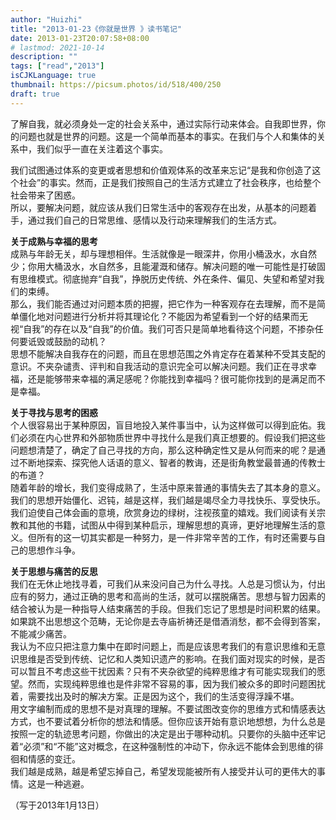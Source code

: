 ```yaml
---
author: "Huizhi"
title: "2013-01-23《你就是世界 》读书笔记"
date: 2013-01-23T20:07:58+08:00
# lastmod: 2021-10-14
description: ""
tags: ["read","2013"]
isCJKLanguage: true
thumbnail: https://picsum.photos/id/518/400/250
draft: true
---
```


了解自我，就必须身处一定的社会关系中，通过实际行动来体会。自我即世界，你的问题也就是世界的问题。这是一个简单而基本的事实。在我们与个人和集体的关系中，我们似乎一直在关注着这个事实。

我们试图通过体系的变更或者思想和价值观体系的改革来忘记“是我和你创造了这个社会”的事实。然而，正是我们按照自己的生活方式建立了社会秩序，也给整个社会带来了困惑。  
所以，要解决问题，就应该从我们日常生活中的客观存在出发，从基本的问题着手，通过我们自己的日常思维、感情以及行动来理解我们的生活方式。  

**关于成熟与幸福的思考**  
成熟与年龄无关，却与理想相伴。生活就像是一眼深井，你用小桶汲水，水自然少；你用大桶汲水，水自然多，且能灌溉和储存。解决问题的唯一可能性是打破固有思维模式。彻底抛弃“自我”，挣脱历史传统、外在条件、偏见、失望和希望对我们的束缚。   
那么，我们能否通过对问题本质的把握，把它作为一种客观存在去理解，而不是简单僵化地对问题进行分析并将其理论化？不能因为希望看到一个好的结果而无视“自我”的存在以及“自我”的价值。我们可否只是简单地看待这个问题，不掺杂任何要诋毁或鼓励的动机？  
思想不能解决自我存在的问题，而且在思想范围之外肯定存在着某种不受其支配的意识。不夹杂谴责、评判和自我活动的意识完全可以解决问题。我们正在寻求幸福，还是能够带来幸福的满足感呢？你能找到幸福吗？很可能你找到的是满足而不是幸福。    

**关于寻找与思考的困惑**  
个人很容易出于某种原因，盲目地投入某件事当中，认为这样做可以得到庇佑。我们必须在内心世界和外部物质世界中寻找什么是我们真正想要的。假设我们把这些问题想清楚了，确定了自己寻找的方向，那么这种确定性又是从何而来的呢？是通过不断地探索、探究他人话语的意义、智者的教诲，还是街角教堂最普通的传教士的布道？  
随着年龄的增长，我们变得成熟了，生活中原来普通的事情失去了其本身的意义。我们的思想开始僵化、迟钝，越是这样，我们越是竭尽全力寻找快乐、享受快乐。我们迫使自己体会画的意境，欣赏身边的绿树，注视孩童的嬉戏。我们阅读有关宗教和其他的书籍，试图从中得到某种启示，理解思想的真谛，更好地理解生活的意义。但所有的这一切其实都是一种努力，是一件非常辛苦的工作，有时还需要与自己的思想作斗争。  

**关于思想与痛苦的反思**  
我们在无休止地找寻着，可我们从来没问自己为什么寻找。人总是习惯认为，付出应有的努力，通过正确的思考和高尚的生活，就可以摆脱痛苦。思想与智力因素的结合被认为是一种指导人结束痛苦的手段。但我们忘记了思想是时间积累的结果。如果跳不出思想这个范畴，无论你是去寺庙祈祷还是借酒消愁，都不会得到答案，不能减少痛苦。  
我认为不应只把注意力集中在即时问题上，而是应该思考我们的有意识思维和无意识思维是否受到传统、记忆和人类知识遗产的影响。在我们面对现实的时候，是否可以暂且不考虑这些干扰因素？只有不夹杂欲望的纯粹思维才有可能实现我们的愿望。然而，实现纯粹思维也是件非常不容易的事，因为我们被众多的即时问题困扰着，需要找出及时的解决方案。正是因为这个，我们的生活变得浮躁不堪。  
用文字编制而成的思想不是对真理的理解。不要试图改变你的思维方式和情感表达方式，也不要试着分析你的想法和情感。但你应该开始有意识地想想，为什么总是按照一定的轨迹思考问题，你做出的决定是出于哪种动机。只要你的头脑中还牢记着“必须”和“不能”这对概念，在这种强制性的冲动下，你永远不能体会到思维的徘徊和情感的变迁。  
我们越是成熟，越是希望忘掉自己，希望发现能被所有人接受并认可的更伟大的事情。这是一种逃避。  

（写于2013年1月13日）